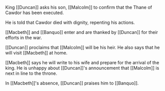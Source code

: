 King [[Duncan]] asks his son, [[Malcolm]] to confirm that the Thane of Cawdor has been executed.

He is told that Cawdor died with dignity, repenting his actions.

[[Macbeth]] and [[Banquo]] enter and are thanked by [[Duncan]] for their efforts in the war.

[[Duncan]] proclaims that [[Malcolm]] will be his heir. He also says that he will visit [[Macbeth]] at home.

[[Macbeth]] says he will write to his wife and prepare for the arrival of the king. He is unhappy about [[Duncan]]'s announcement that [[Malcolm]] is next in line to the throne.

In [[Macbeth]]'s absence, [[Duncan]] praises him to [[Banquo]].